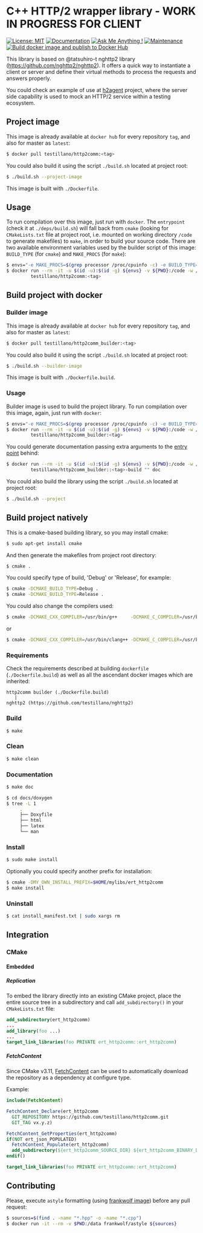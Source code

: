# C++ HTTP/2 wrapper library - WORK IN PROGRESS FOR CLIENT

[![License: MIT](https://img.shields.io/badge/License-MIT-yellow.svg)](https://opensource.org/licenses/MIT)
[![Documentation](https://codedocs.xyz/testillano/http2comm.svg)](https://codedocs.xyz/testillano/http2comm/index.html)
[![Ask Me Anything !](https://img.shields.io/badge/Ask%20me-anything-1abc9c.svg)](https://github.com/testillano)
[![Maintenance](https://img.shields.io/badge/Maintained%3F-yes-green.svg)](https://github.com/testillano/http2comm/graphs/commit-activity)
[![Build docker image and publish to Docker Hub](https://github.com/testillano/http2comm/actions/workflows/docker-publish.yml/badge.svg)](https://github.com/testillano/http2comm/actions/workflows/docker-publish.yml)

This library is based on @tatsuhiro-t nghttp2 library (https://github.com/nghttp2/nghttp2).
It offers a quick way to instantiate a client or server and define their virtual methods to
process the requests and answers properly.

You could check an example of use at [h2agent](https://github.com/testillano/h2agent) project, where the server side capability is used to mock an HTTP/2 service within a testing ecosystem.

## Project image

This image is already available at `docker hub` for every repository `tag`, and also for master as `latest`:

```bash
$ docker pull testillano/http2comm:<tag>
```

You could also build it using the script `./build.sh` located at project root:


```bash
$ ./build.sh --project-image
```

This image is built with `./Dockerfile`.

## Usage

To run compilation over this image, just run with `docker`. The `entrypoint` (check it at `./deps/build.sh`) will fall back from `cmake` (looking for `CMakeLists.txt` file at project root, i.e. mounted on working directory `/code` to generate makefiles) to `make`, in order to build your source code. There are two available environment variables used by the builder script of this image: `BUILD_TYPE` (for `cmake`) and `MAKE_PROCS` (for `make`):

```bash
$ envs="-e MAKE_PROCS=$(grep processor /proc/cpuinfo -c) -e BUILD_TYPE=Release"
$ docker run --rm -it -u $(id -u):$(id -g) ${envs} -v ${PWD}:/code -w /code \
         testillano/http2comm:<tag>
```

## Build project with docker

### Builder image

This image is already available at `docker hub` for every repository `tag`, and also for master as `latest`:

```bash
$ docker pull testillano/http2comm_builder:<tag>
```

You could also build it using the script `./build.sh` located at project root:


```bash
$ ./build.sh --builder-image
```

This image is built with `./Dockerfile.build`.

### Usage

Builder image is used to build the project library. To run compilation over this image, again, just run with `docker`:

```bash
$ envs="-e MAKE_PROCS=$(grep processor /proc/cpuinfo -c) -e BUILD_TYPE=Release"
$ docker run --rm -it -u $(id -u):$(id -g) ${envs} -v ${PWD}:/code -w /code \
         testillano/http2comm_builder:<tag>
```

You could generate documentation passing extra arguments to the [entry point](https://github.com/testillano/nghttp2/blob/master/deps/build.sh) behind:

```bash
$ docker run --rm -it -u $(id -u):$(id -g) ${envs} -v ${PWD}:/code -w /code \
         testillano/http2comm_builder::<tag>-build "" doc
```

You could also build the library using the script `./build.sh` located at project root:


```bash
$ ./build.sh --project
```

## Build project natively

This is a cmake-based building library, so you may install cmake:

```bash
$ sudo apt-get install cmake
```

And then generate the makefiles from project root directory:

```bash
$ cmake .
```

You could specify type of build, 'Debug' or 'Release', for example:

```bash
$ cmake -DCMAKE_BUILD_TYPE=Debug .
$ cmake -DCMAKE_BUILD_TYPE=Release .
```

You could also change the compilers used:

```bash
$ cmake -DCMAKE_CXX_COMPILER=/usr/bin/g++     -DCMAKE_C_COMPILER=/usr/bin/gcc
```
or

```bash
$ cmake -DCMAKE_CXX_COMPILER=/usr/bin/clang++ -DCMAKE_C_COMPILER=/usr/bin/clang
```

### Requirements

Check the requirements described at building `dockerfile` (`./Dockerfile.build`) as well as all the ascendant docker images which are inherited:

```
http2comm builder (./Dockerfile.build)
   |
nghttp2 (https://github.com/testillano/nghttp2)
```

### Build

```bash
$ make
```

### Clean

```bash
$ make clean
```

### Documentation

```bash
$ make doc
```

```bash
$ cd docs/doxygen
$ tree -L 1
     .
     ├── Doxyfile
     ├── html
     ├── latex
     └── man
```

### Install

```bash
$ sudo make install
```

Optionally you could specify another prefix for installation:

```bash
$ cmake -DMY_OWN_INSTALL_PREFIX=$HOME/mylibs/ert_http2comm
$ make install
```

### Uninstall

```bash
$ cat install_manifest.txt | sudo xargs rm
```

## Integration

### CMake

#### Embedded

##### Replication

To embed the library directly into an existing CMake project, place the entire source tree in a subdirectory and call `add_subdirectory()` in your `CMakeLists.txt` file:

```cmake
add_subdirectory(ert_http2comm)
...
add_library(foo ...)
...
target_link_libraries(foo PRIVATE ert_http2comm::ert_http2comm)
```

##### FetchContent

Since CMake v3.11,
[FetchContent](https://cmake.org/cmake/help/v3.11/module/FetchContent.html) can be used to automatically download the repository as a dependency at configure type.

Example:

```cmake
include(FetchContent)

FetchContent_Declare(ert_http2comm
  GIT_REPOSITORY https://github.com/testillano/http2comm.git
  GIT_TAG vx.y.z)

FetchContent_GetProperties(ert_http2comm)
if(NOT ert_json_POPULATED)
  FetchContent_Populate(ert_http2comm)
  add_subdirectory(${ert_http2comm_SOURCE_DIR} ${ert_http2comm_BINARY_DIR} EXCLUDE_FROM_ALL)
endif()

target_link_libraries(foo PRIVATE ert_http2comm::ert_http2comm)
```

## Contributing

Please, execute `astyle` formatting (using [frankwolf image](https://hub.docker.com/r/frankwolf/astyle)) before any pull request:

```bash
$ sources=$(find . -name "*.hpp" -o -name "*.cpp")
$ docker run -it --rm -v $PWD:/data frankwolf/astyle ${sources}
```

